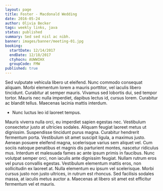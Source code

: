 ```yaml
---
layout: page
title: Foster - Macdonald Wedding
date: 2016-05-24
author: Olivia Becker
tags: weekly links, java
status: published
summary: Sed sed nisl ac nibh.
banner: images/banner/meeting-01.jpg
booking:
  startDate: 12/14/2017
  endDate: 12/18/2017
  ctyhocn: AUWWIHX
  groupCode: FMW
published: true
---
```

Sed vulputate vehicula libero ut eleifend. Nunc commodo consequat aliquam. Morbi elementum lorem a mauris porttitor, vel iaculis libero tincidunt. Curabitur at semper mauris. Vivamus sed lobortis dui, sed tempor tortor. Mauris nec nulla imperdiet, dapibus lectus id, cursus lorem. Curabitur ac blandit tellus. Maecenas lacinia mattis interdum.

* Nunc luctus leo id laoreet tempus.

Mauris viverra nulla orci, eu imperdiet sapien egestas nec. Vestibulum consectetur justo at ultricies sodales. Aliquam feugiat laoreet metus ut dignissim. Suspendisse tincidunt purus magna. Curabitur hendrerit fermentum porta. Vestibulum sit amet suscipit ligula, a maximus justo. Aenean posuere eleifend magna, scelerisque varius sem aliquet vel. Cum sociis natoque penatibus et magnis dis parturient montes, nascetur ridiculus mus. Interdum et malesuada fames ac ante ipsum primis in faucibus. Nunc volutpat semper orci, non iaculis ante dignissim feugiat. Nullam rutrum eros vel purus convallis egestas. Vestibulum elementum mattis eros, non sollicitudin ex laoreet at. Nulla elementum eu ipsum vel scelerisque. Morbi cursus justo non justo ultrices, in rutrum est rhoncus. Sed facilisis sodales massa, at iaculis metus auctor a. Maecenas at libero sit amet est efficitur fermentum vel et mauris.
